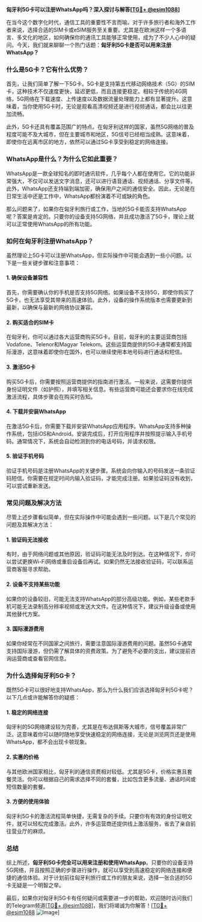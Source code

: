 **匈牙利5G卡可以注册WhatsApp吗？深入探讨与解答[[TG💪+ @esim1088](https://t.me/s/esim1088)]**

在当今这个数字化时代，通信工具的重要性不言而喻。对于许多旅行者和海外工作者来说，选择合适的SIM卡或eSIM服务至关重要。尤其是在欧洲这样一个多语言、多文化的地区，如何确保你的通讯工具能够正常使用，成为了不少人心中的疑问。今天，我们就来聊聊一个热门话题：**匈牙利5G卡是否可以用来注册WhatsApp？**

### **什么是5G卡？它有什么优势？**

首先，让我们简单了解一下5G卡。5G卡是支持第五代移动网络技术（5G）的SIM卡，这种技术不仅速度更快，延迟更低，而且连接更稳定。相较于传统的4G网络，5G网络在下载速度、上传速度以及数据流量处理能力上都有显著提升。这意味着，当你使用5G卡时，无论是观看高清视频还是进行视频通话，都会比以往更加流畅。

此外，5G卡还具有覆盖范围广的特点。在匈牙利这样的国家，虽然5G网络的普及程度可能不及大城市，但在主要城市和地区，5G信号已经相当成熟。这意味着，即使你在远离市区的地方，依然可以通过5G卡享受到稳定的网络连接。

### **WhatsApp是什么？为什么它如此重要？**

WhatsApp是一款全球知名的即时通讯软件，几乎每个人都在使用它。它的功能非常强大，不仅可以发送文字消息，还可以进行语音通话、视频通话、分享文件等。此外，WhatsApp还支持端到端加密，确保用户之间的通信安全。因此，无论是在日常生活中还是工作中，WhatsApp都扮演着不可或缺的角色。

那么问题来了，如果你在匈牙利旅行或工作，当地的5G卡能否支持WhatsApp呢？答案是肯定的。只要你的设备支持5G网络，并且成功激活了5G卡，理论上就可以正常使用WhatsApp的所有功能。

### **如何在匈牙利注册WhatsApp？**

虽然理论上5G卡可以注册WhatsApp，但实际操作中可能会遇到一些小问题。以下是一些关键步骤和注意事项：

#### **1. 确保设备兼容性**
首先，你需要确认你的手机是否支持5G网络。如果设备不支持5G，即使你购买了5G卡，也无法享受其带来的高速体验。此外，设备的操作系统版本也需要更新到最新，以确保与最新的网络协议兼容。

#### **2. 购买适合的SIM卡**
在匈牙利，你可以通过各大运营商购买5G卡。目前，匈牙利的主要运营商包括Vodafone、Telenor和Magyar Telekom。这些运营商提供的5G卡通常都支持国际漫游，这意味着即使你在国外，也可以继续使用本地号码进行通话和短信。

#### **3. 激活5G卡**
购买5G卡后，你需要按照运营商提供的指南进行激活。一般来说，这需要你提供身份证明文件（如护照），并填写相关信息。有些运营商可能还会要求你在线完成激活流程，具体步骤会在购买时告知。

#### **4. 下载并安装WhatsApp**
在激活5G卡后，你需要下载并安装WhatsApp应用程序。WhatsApp支持多种操作系统，包括iOS和Android。安装完成后，打开应用程序并按照提示输入手机号码。通常情况下，系统会自动检测到你的电话号码，并请求权限。

#### **5. 验证手机号码**
验证手机号码是注册WhatsApp的关键步骤。系统会向你输入的号码发送一条验证码短信。你需要在规定时间内输入验证码，才能完成注册。如果验证码没有收到，可以尝试重新发送。

### **常见问题及解决方法**

尽管上述步骤看似简单，但在实际操作中可能会遇到一些问题。以下是几个常见的问题及其解决方法：

#### **1. 验证码无法接收**
有时，由于网络问题或其他原因，验证码可能无法及时到达。在这种情况下，你可以尝试更换Wi-Fi网络或重启设备后再试。如果仍然无法接收验证码，可以联系运营商客服寻求帮助。

#### **2. 设备不支持某些功能**
如果你的设备较旧，可能无法支持WhatsApp的部分高级功能。例如，某些老款手机可能无法录制高分辨率视频或发送大文件。在这种情况下，建议升级设备或使用其他替代方案。

#### **3. 国际漫游费用**
如果你经常在不同国家之间旅行，需要注意国际漫游费用的问题。虽然5G卡通常支持国际漫游，但仍需了解具体的资费政策。为了避免不必要的支出，建议提前咨询运营商或查看官网信息。

### **为什么选择匈牙利5G卡？**

既然5G卡可以很好地支持WhatsApp，那么为什么我们应该选择匈牙利5G卡呢？以下几点或许能解答你的疑惑：

#### **1. 稳定的网络连接**
匈牙利的5G网络建设较为完善，尤其是在布达佩斯等大城市，信号覆盖非常广泛。这意味着你可以随时随地享受快速稳定的网络连接，无论是浏览网页还是使用WhatsApp，都不会出现卡顿现象。

#### **2. 实惠的价格**
与其他欧洲国家相比，匈牙利的通信资费相对较低。尤其是5G卡，价格实惠且套餐灵活。你可以根据自己的需求选择不同的套餐，比如包含更多流量、通话时间或短信数量的套餐。

#### **3. 方便的使用体验**
匈牙利5G卡的激活流程简单快捷，无需复杂的手续。只要你有有效的身份证明文件，就可以轻松完成激活。此外，许多运营商还提供线上激活服务，省去了亲自前往营业厅的麻烦。

### **总结**

综上所述，**匈牙利5G卡完全可以用来注册和使用WhatsApp**。只要你的设备支持5G网络，并且按照正确的步骤进行操作，就可以享受到高速稳定的网络连接和便捷的通信体验。对于计划前往匈牙利旅行或工作的朋友来说，选择一张合适的5G卡无疑是一个明智之举。

最后，如果你对匈牙利5G卡有任何疑问或需要进一步的帮助，欢迎随时访问我们的Telegram频道[[TG💪+ @esim1088](https://t.me/s/esim1088)]，我们将竭诚为你解答！[[TG💪+ @esim1088](https://t.me/s/esim1088) ![Image](https://i.postimg.cc/4NQfJmqS/Snipaste-2025-05-13-00-14-12.png)]